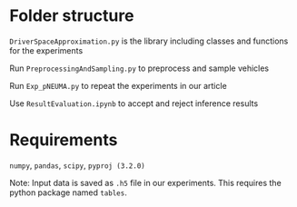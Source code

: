 # Folder structure

`DriverSpaceApproximation.py` is the library including classes and functions for the experiments

Run `PreprocessingAndSampling.py` to preprocess and sample vehicles

Run `Exp_pNEUMA.py` to repeat the experiments in our article

Use `ResultEvaluation.ipynb` to accept and reject inference results

# Requirements
`numpy`, `pandas`, `scipy`, `pyproj (3.2.0)`

Note: Input data is saved as `.h5` file in our experiments. This requires the python package named `tables`.

